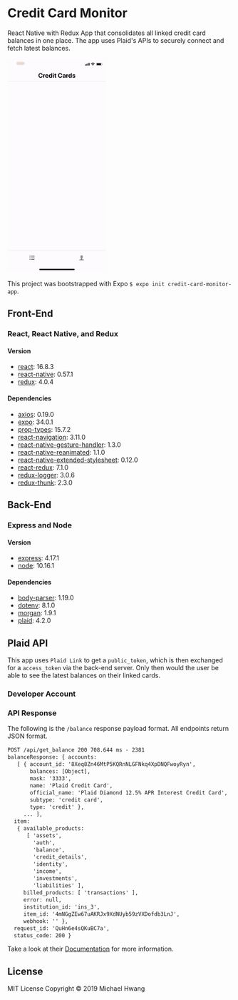 # Credit Card Monitor
React Native with Redux App that consolidates all linked credit card balances in one place. The app uses Plaid's APIs to securely connect and fetch latest balances.

![](example.gif)

This project was bootstrapped with Expo `$ expo init credit-card-monitor-app`.

## Front-End
### React, React Native, and Redux
#### Version
* [react](https://github.com/facebook/react): 16.8.3
* [react-native](https://github.com/facebook/react-native): 0.57.1
* [redux](https://github.com/reduxjs/redux): 4.0.4

#### Dependencies
* [axios](https://github.com/axios/axios): 0.19.0
* [expo](https://github.com/expo/expo): 34.0.1
* [prop-types](https://github.com/facebook/prop-types): 15.7.2
* [react-navigation](https://github.com/react-navigation/react-navigation): 3.11.0
* [react-native-gesture-handler](https://github.com/kmagiera/react-native-gesture-handler): 1.3.0
* [react-native-reanimated](https://github.com/kmagiera/react-native-reanimated): 1.1.0
* [react-native-extended-stylesheet](https://github.com/vitalets/react-native-extended-stylesheet): 0.12.0
* [react-redux](https://github.com/reduxjs/react-redux): 7.1.0
* [redux-logger](https://github.com/LogRocket/redux-logger): 3.0.6
* [redux-thunk](https://github.com/reduxjs/redux-thunk): 2.3.0

## Back-End
### Express and Node
#### Version
* [express](https://github.com/expressjs/express): 4.17.1
* [node](https://github.com/nodejs/node): 10.16.1

#### Dependencies
* [body-parser](https://github.com/expressjs/body-parser): 1.19.0
* [dotenv](https://github.com/motdotla/dotenv): 8.1.0
* [morgan](https://github.com/expressjs/morgan): 1.9.1
* [plaid](https://github.com/plaid/plaid-node): 4.2.0

## Plaid API
This app uses `Plaid Link` to get a `public_token`, which is then exchanged for a `access_token` via the back-end server. Only then would the user be able to see the latest balances on their linked cards.

### Developer Account

### API Response
The following is the `/balance` response payload format. All endpoints return JSON format.

```
POST /api/get_balance 200 708.644 ms - 2381
balanceResponse: { accounts:
   [ { account_id: '8Xeq8Zn46MtP5KQRnNLGFNkq4XpDNQFwoyRyn',
       balances: [Object],
       mask: '3333',
       name: 'Plaid Credit Card',
       official_name: 'Plaid Diamond 12.5% APR Interest Credit Card',
       subtype: 'credit card',
       type: 'credit' },
     ... ],
  item:
   { available_products:
      [ 'assets',
        'auth',
        'balance',
        'credit_details',
        'identity',
        'income',
        'investments',
        'liabilities' ],
     billed_products: [ 'transactions' ],
     error: null,
     institution_id: 'ins_3',
     item_id: '4mNGgZEw67uAKRJx9XdNUyb59zVXDofdb3LnJ',
     webhook: '' },
  request_id: 'QuHn6e4sQKuBC7a',
  status_code: 200 }
```

Take a look at their [Documentation](https://plaid.com/docs/#balance) for more information.

## License
MIT License Copyright © 2019 Michael Hwang
